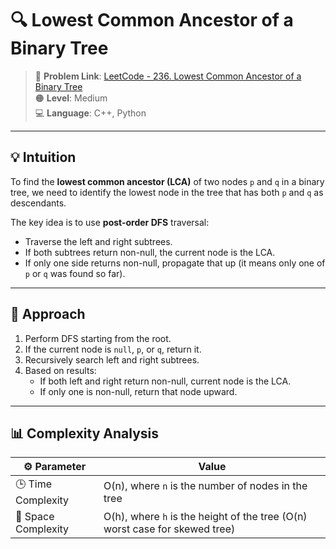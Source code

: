 # 🔍 Lowest Common Ancestor of a Binary Tree

> 📎 **Problem Link**: [LeetCode - 236. Lowest Common Ancestor of a Binary Tree](https://leetcode.com/problems/lowest-common-ancestor-of-a-binary-tree/)  
> 🟠 **Level**: Medium  
> 💻 **Language**: C++, Python

---

## 💡 Intuition

To find the **lowest common ancestor (LCA)** of two nodes `p` and `q` in a binary tree, we need to identify the lowest node in the tree that has both `p` and `q` as descendants.

The key idea is to use **post-order DFS** traversal:
- Traverse the left and right subtrees.
- If both subtrees return non-null, the current node is the LCA.
- If only one side returns non-null, propagate that up (it means only one of `p` or `q` was found so far).

---

## 🧰 Approach

1. Perform DFS starting from the root.
2. If the current node is `null`, `p`, or `q`, return it.
3. Recursively search left and right subtrees.
4. Based on results:
   - If both left and right return non-null, current node is the LCA.
   - If only one is non-null, return that node upward.

---

## 📊 Complexity Analysis

| ⚙️ Parameter     | Value         |
|------------------|----------------|
| 🕒 Time Complexity | O(n), where `n` is the number of nodes in the tree |
| 🧠 Space Complexity | O(h), where `h` is the height of the tree (O(n) worst case for skewed tree) |

